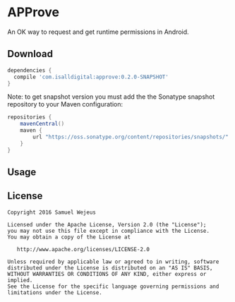 APProve
============

An OK way to request and get runtime permissions in Android.

Download
--------

```groovy
dependencies {
  compile 'com.isalldigital:approve:0.2.0-SNAPSHOT'
}
```

Note: to get snapshot version you must add the the Sonatype snapshot repository to your Maven configuration:

```groovy
repositories {
    mavenCentral()
    maven {
        url "https://oss.sonatype.org/content/repositories/snapshots/"
    }
}
```

Usage
--------



License
-------

    Copyright 2016 Samuel Wejeus

    Licensed under the Apache License, Version 2.0 (the "License");
    you may not use this file except in compliance with the License.
    You may obtain a copy of the License at

       http://www.apache.org/licenses/LICENSE-2.0

    Unless required by applicable law or agreed to in writing, software
    distributed under the License is distributed on an "AS IS" BASIS,
    WITHOUT WARRANTIES OR CONDITIONS OF ANY KIND, either express or implied.
    See the License for the specific language governing permissions and
    limitations under the License.


